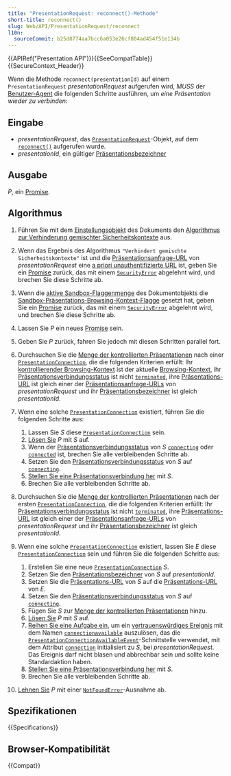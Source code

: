 ```yaml
---
title: "PresentationRequest: reconnect()-Methode"
short-title: reconnect()
slug: Web/API/PresentationRequest/reconnect
l10n:
  sourceCommit: b25d8774aa7bcc6a053e26cf804ad454f51e134b
---
```


{{APIRef("Presentation API")}}{{SeeCompatTable}}{{SecureContext_Header}}

Wenn die Methode `reconnect(presentationId)` auf einem `PresentationRequest` _presentationRequest_ aufgerufen wird, _MUSS_ der [Benutzer-Agent](https://www.w3.org/TR/presentation-api/#dfn-user-agents) die folgenden Schritte ausführen, um _eine Präsentation wieder zu verbinden_:

## Eingabe

- _presentationRequest_, das [`PresentationRequest`](https://www.w3.org/TR/presentation-api/#idl-def-presentationrequest)-Objekt, auf dem [`reconnect()`](https://www.w3.org/TR/presentation-api/#dom-presentationrequest-reconnect) aufgerufen wurde.
- _presentationId_, ein gültiger [Präsentationsbezeichner](https://www.w3.org/TR/presentation-api/#dfn-presentation-identifier)

## Ausgabe

_P_, ein [Promise](https://www.w3.org/TR/presentation-api/#dfn-promise).

## Algorithmus

1. Führen Sie mit dem [Einstellungsobjekt](https://www.w3.org/TR/presentation-api/#dfn-settings-object) des Dokuments den [Algorithmus zur Verhinderung gemischter Sicherheitskontexte](https://www.w3.org/TR/presentation-api/#dfn-prohibits-mixed-security-contexts-algorithm) aus.
2. Wenn das Ergebnis des Algorithmus `"Verhindert gemischte Sicherheitskontexte"` ist und die [Präsentationsanfrage-URL](https://www.w3.org/TR/presentation-api/#dfn-presentation-request-urls) von _presentationRequest_ eine [a priori unauthentifizierte URL](https://www.w3.org/TR/presentation-api/#dfn-a-priori-unauthenticated-url) ist, geben Sie ein [Promise](https://www.w3.org/TR/presentation-api/#dfn-promise) zurück, das mit einem [`SecurityError`](https://www.w3.org/TR/presentation-api/#dfn-securityerror) abgelehnt wird, und brechen Sie diese Schritte ab.
3. Wenn die [aktive Sandbox-Flaggenmenge](https://www.w3.org/TR/presentation-api/#dfn-active-sandboxing-flag-set) des Dokumentobjekts die [Sandbox-Präsentations-Browsing-Kontext-Flagge](https://www.w3.org/TR/presentation-api/#sandboxed-presentation-browsing-context-flag) gesetzt hat, geben Sie ein [Promise](https://www.w3.org/TR/presentation-api/#dfn-promise) zurück, das mit einem [`SecurityError`](https://www.w3.org/TR/presentation-api/#dfn-securityerror) abgelehnt wird, und brechen Sie diese Schritte ab.
4. Lassen Sie _P_ ein neues [Promise](https://www.w3.org/TR/presentation-api/#dfn-promise) sein.
5. Geben Sie _P_ zurück, fahren Sie jedoch mit diesen Schritten parallel fort.
6. Durchsuchen Sie die [Menge der kontrollierten Präsentationen](https://www.w3.org/TR/presentation-api/#dfn-set-of-controlled-presentations) nach einer [`PresentationConnection`](https://www.w3.org/TR/presentation-api/#idl-def-presentationconnection), die die folgenden Kriterien erfüllt: Ihr [kontrollierender Browsing-Kontext](https://www.w3.org/TR/presentation-api/#dfn-controlling-browsing-context) ist der aktuelle [Browsing-Kontext](https://www.w3.org/TR/presentation-api/#dfn-browsing-context), ihr [Präsentationsverbindungsstatus](https://www.w3.org/TR/presentation-api/#dfn-presentation-connection-state) ist nicht [`terminated`](https://www.w3.org/TR/presentation-api/#dom-presentationconnectionstate-terminated), ihre [Präsentations-URL](https://www.w3.org/TR/presentation-api/#dfn-presentation-url) ist gleich einer der [Präsentationsanfrage-URLs](https://www.w3.org/TR/presentation-api/#dfn-presentation-request-urls) von _presentationRequest_ und ihr [Präsentationsbezeichner](https://www.w3.org/TR/presentation-api/#dfn-presentation-identifier) ist gleich _presentationId_.
7. Wenn eine solche [`PresentationConnection`](https://www.w3.org/TR/presentation-api/#idl-def-presentationconnection) existiert, führen Sie die folgenden Schritte aus:

   1. Lassen Sie _S_ diese [`PresentationConnection`](https://www.w3.org/TR/presentation-api/#idl-def-presentationconnection) sein.
   2. [Lösen Sie](https://www.w3.org/TR/presentation-api/#dfn-resolving-a-promise) _P_ mit _S_ auf.
   3. Wenn der [Präsentationsverbindungsstatus](https://www.w3.org/TR/presentation-api/#dfn-presentation-connection-state) von _S_ [`connecting`](https://www.w3.org/TR/presentation-api/#dom-presentationconnectionstate-connecting) oder [`connected`](https://www.w3.org/TR/presentation-api/#dom-presentationconnectionstate-connected) ist, brechen Sie alle verbleibenden Schritte ab.
   4. Setzen Sie den [Präsentationsverbindungsstatus](https://www.w3.org/TR/presentation-api/#dfn-presentation-connection-state) von _S_ auf [`connecting`](https://www.w3.org/TR/presentation-api/#dom-presentationconnectionstate-connecting).
   5. [Stellen Sie eine Präsentationsverbindung her](https://www.w3.org/TR/presentation-api/#dfn-establish-a-presentation-connection) mit _S_.
   6. Brechen Sie alle verbleibenden Schritte ab.

8. Durchsuchen Sie die [Menge der kontrollierten Präsentationen](https://www.w3.org/TR/presentation-api/#dfn-set-of-controlled-presentations) nach der ersten [`PresentationConnection`](https://www.w3.org/TR/presentation-api/#idl-def-presentationconnection), die die folgenden Kriterien erfüllt: Ihr [Präsentationsverbindungsstatus](https://www.w3.org/TR/presentation-api/#dfn-presentation-connection-state) ist nicht [`terminated`](https://www.w3.org/TR/presentation-api/#dom-presentationconnectionstate-terminated), ihre [Präsentations-URL](https://www.w3.org/TR/presentation-api/#dfn-presentation-url) ist gleich einer der [Präsentationsanfrage-URLs](https://www.w3.org/TR/presentation-api/#dfn-presentation-request-urls) von _presentationRequest_ und ihr [Präsentationsbezeichner](https://www.w3.org/TR/presentation-api/#dfn-presentation-identifier) ist gleich _presentationId_.
9. Wenn eine solche [`PresentationConnection`](https://www.w3.org/TR/presentation-api/#idl-def-presentationconnection) existiert, lassen Sie _E_ diese [`PresentationConnection`](https://www.w3.org/TR/presentation-api/#idl-def-presentationconnection) sein und führen Sie die folgenden Schritte aus:

   1. Erstellen Sie eine neue [`PresentationConnection`](https://www.w3.org/TR/presentation-api/#idl-def-presentationconnection) _S_.
   2. Setzen Sie den [Präsentationsbezeichner](https://www.w3.org/TR/presentation-api/#dfn-presentation-identifier) von _S_ auf _presentationId_.
   3. Setzen Sie die [Präsentations-URL](https://www.w3.org/TR/presentation-api/#dfn-presentation-url) von _S_ auf die [Präsentations-URL](https://www.w3.org/TR/presentation-api/#dfn-presentation-url) von _E_.
   4. Setzen Sie den [Präsentationsverbindungsstatus](https://www.w3.org/TR/presentation-api/#dfn-presentation-connection-state) von _S_ auf [`connecting`](https://www.w3.org/TR/presentation-api/#dom-presentationconnectionstate-connecting).
   5. Fügen Sie _S_ zur [Menge der kontrollierten Präsentationen](https://www.w3.org/TR/presentation-api/#dfn-set-of-controlled-presentations) hinzu.
   6. [Lösen Sie](https://www.w3.org/TR/presentation-api/#dfn-resolving-a-promise) _P_ mit _S_ auf.
   7. [Reihen Sie eine Aufgabe ein](https://www.w3.org/TR/presentation-api/#dfn-queue-a-task), um ein [vertrauenswürdiges Ereignis](https://www.w3.org/TR/presentation-api/#dfn-trusted-event) mit dem Namen [`connectionavailable`](https://www.w3.org/TR/presentation-api/#dfn-connectionavailable) auszulösen, das die [`PresentationConnectionAvailableEvent`](https://www.w3.org/TR/presentation-api/#idl-def-presentationconnectionavailableevent)-Schnittstelle verwendet, mit dem Attribut [`connection`](https://www.w3.org/TR/presentation-api/#idl-def-presentationconnectionavailableevent-connection) initialisiert zu _S_, bei _presentationRequest_. Das Ereignis darf nicht blasen und abbrechbar sein und sollte keine Standardaktion haben.
   8. [Stellen Sie eine Präsentationsverbindung her](https://www.w3.org/TR/presentation-api/#dfn-establish-a-presentation-connection) mit _S_.
   9. Brechen Sie alle verbleibenden Schritte ab.

10. [Lehnen Sie](https://www.w3.org/TR/presentation-api/#dfn-rejecting-a-promise) _P_ mit einer [`NotFoundError`](https://www.w3.org/TR/presentation-api/#dfn-notfounderror)-Ausnahme ab.

## Spezifikationen

{{Specifications}}

## Browser-Kompatibilität

{{Compat}}
